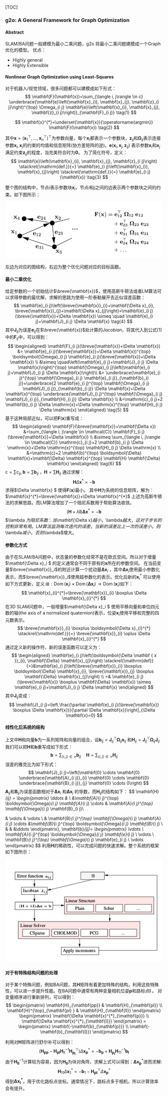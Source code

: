 [TOC]

### g2o: A General Framework for Graph Optimization
#### Abstract
SLAM/BA问题一般建模为最小二乘问题，g2o 将最小二乘问题建模成一个Graph优化的模型。
优点：
+ Highly general 
+ Highly Extensible

#### Nonlinear Graph Optimization using Least-Squares
对于机器人/视觉领域，很多问题都可以建模成如下形式：
$$
\mathbf{F}(\mathbf{x})=\sum_{\langle i, j\rangle \in c} \underbrace{\mathbf{e}\left(\mathbf{x}_{i}, \mathbf{x}_{j}, \mathbf{z}_{i j}\right)^{\top} \Omega_{i j} \mathbf{e}\left(\mathbf{x}_{i}, \mathbf{x}_{j}, \mathbf{z}_{i j}\right)}_{\mathbf{F}_{i j}}
\tag{1}
$$

$$
\mathbf{x}^{*}=\underset{\mathbf{x}}{\operatorname{argmin}} \mathbf{F}(\mathbf{x}) \tag{2}
$$

其中$\mathbf{x}=\left(\mathbf{x}_{1}^{\top}, \ldots, \mathbf{x}_{n}^{\top}\right)^{\top}$为参数向量，每个$\mathbf{x}_i$都表示一个参数块，$\mathbf{z}_{ij}$和$\mathbf{\Omega }_{ij}$表示连接参数$\mathbf{x}_i,\mathbf{x}_j$的约束的均值和信息矩阵(协方差矩阵的逆)。$\mathbf{e}\left(\mathbf{x}_{i}, \mathbf{x}_{j}, \mathbf{z}_{i j}\right)$ 表示参数$\mathbf{x}_i$和$\mathbf{x}_j$满足约束$\mathbf{z}_{ij}$的程度，当完美符合时为$\mathbf{0}$。
为了简化符号，定义：
$$
\mathbf{e}\left(\mathbf{x}_{i}, \mathbf{x}_{j}, \mathbf{z}_{i j}\right) \stackrel{\mathrm{def.}}{=} \mathbf{e}_{i j}\left(\mathbf{x}_{i}, \mathbf{x}_{j}\right) \stackrel{\mathrm{def.}}{=} \mathbf{e}_{i j}(\mathbf{x}) \tag{3}
$$


整个图的结构中，节点$i$表示参数块$\mathbf{x}_i$，节点$i$和$j$之间的边表示两个参数块之间的约束。如下图所示：

![](./figures/g2o_graph.png)

左边为对应的图结构，右边为整个优化问题对应的目标函数。

#### 最小二乘优化

给定参数的一个初始估计$\breve{\mathbf{x}}$，使用高斯牛顿法或者LM算法可以求得参数的最优解，求解的思路为使用一阶泰勒展开去近似误差函数：
$$
\mathbf{e}_{i j}\left(\breve{\mathbf{x}}_{i}+\mathbf{\Delta x}_{i}, \breve{\mathbf{x}}_{j}+\mathbf{\Delta x}_{j}\right)=\mathbf{e}_{i j}(\breve{\mathbf{x}}+\Delta \mathbf{x}) \simeq \quad \mathbf{e}_{i j}+\mathbf{J}_{i j} \Delta \mathbf{x} \tag{4}
$$
其中$\mathbf{J}_{ij}$为误差$\mathbf{e}_{ij}$在$\breve{\mathbf{x}}$处计算的$Jacobian$，将其代入到公式$(1)$ 中的$\mathbf{F}_{ij}$中，可以得到：
$$
\begin{aligned}
\mathbf{F}_{i j}(\breve{\mathbf{x}}+\Delta \mathbf{x}) &= \mathbf{e}_{i j}(\breve{\mathbf{x}}+\Delta \mathbf{x})^{\top} \boldsymbol{\Omega}_{i j} \mathbf{e}_{i j}(\breve{\mathbf{x}}+\Delta \mathbf{x}) \\
&\simeq \quad\left(\mathbf{e}_{i j}+\mathbf{J}_{i j} \Delta \mathbf{x}\right)^{\top} \mathbf{\Omega}_{i j}\left(\mathbf{e}_{i j}+\mathbf{J}_{i j} \Delta \mathbf{x}\right)\\
&= \underbrace{\mathbf{e}_{i j}^{\top} \mathbf{\Omega}_{i j} \mathbf{e}_{i j}}_{\mathbf{b}_{i j}}+\underbrace{2 \mathbf{e}_{i j}^{\top} \mathbf{\Omega}_{i j} \mathbf{J}_{i j}}_{\mathbf{b}_{i j}} \Delta \mathbf{x}+\Delta \mathbf{x}^{\top} \underbrace{\mathbf{J}_{i j}^{\top} \mathbf{\Omega}_{i j} \mathbf{J}_{i j}}_{\mathbf{H}_{i j}} \Delta \mathbf{x} \\
&=\mathrm{c}_{i j}+2 \mathbf{b}_{i j} \Delta \mathrm{x}+\Delta \mathrm{x}^{\top} \mathbf{H}_{i j} \Delta \mathrm{x}
\end{aligned}
\tag{5}
$$
 基于这种局部近似，可以把$\mathbf{F}(\mathbf{x})$重写成：
$$
\begin{aligned}
\mathbf{F}(\breve{\mathbf{x}}+\mathbf{\Delta x}) &=\sum_{\langle i, j\rangle \in \mathcal{C}} \mathbf{F}_{i j}(\breve{\mathbf{x}}+\Delta \mathbf{x}) \\
&\simeq \sum_{\langle i, j\rangle \in \mathcal{C}} \mathrm{c}_{i j}+2 \mathbf{b}_{i j} \Delta \mathrm{x}+\Delta \mathrm{x}^{\top} \mathbf{H}_{i j} \Delta \mathrm{x} \\
&=\mathrm{c}+2 \mathbf{b}^{\top} \boldsymbol{\Delta} \mathbf{x}+\mathbf{\Delta} \mathbf{x}^{\top} \mathbf{H} \mathbf{\Delta} \mathbf{x}
\end{aligned}
\tag{6}
$$
$\mathrm{c}=\sum \mathrm{c}_{i j}, \mathbf{b}=\sum \mathbf{b}_{i j}$ ，$\mathbf{H}=\sum \mathbf{H}_{i j}$ 通过求解：
$$
\mathbf{H} \Delta \mathbf{x}^{*}=-\mathbf{b} \tag{7}
$$
求得$\Delta \mathbf{x} $ 使得$\mathbf{F}(\mathbf{x})$最小。
其中$\mathbf{H}$为系统的信息矩阵，解为：$\mathbf{x}^{*}=\breve{\mathbf{x}}+\Delta \mathbf{x}^{*}$
上述为高斯牛顿法的求解思路，而LM算法增加了一个阻尼系数用于帮助算法收敛。
$$
(\mathbf{H}+\lambda \mathbf{I}) \boldsymbol{\Delta} \mathbf{x}^{*}=-\mathbf{b} \tag{8}
$$
$\lambda $为阻尼系数：当$\mathbf{\Delta x}$越小，$\lambda$越大，这对于步长的控制非常有用。LM算法监测每次迭代的误差，当新的误差比上一次的误差小，则$\lambda$减小，否则$\lambda$增大。

#### 参数化方式

由于在SLAM/BA问题中，状态量的参数化经常不是在欧氏空间。所以对于增量$\mathbf{\Delta x}_i $ 的定义通常会不同于原有的$\mathbf{x}$所在的参数空间。
在当前变量$\breve{\mathbf{x}}_i$的附近计算一个扰动量$\mathbf{\Delta x}_i$ ，其中$\mathbf{\Delta x}_i$使用最小参数化表示，而$\breve{\mathbf{x}}_i$使用超参数化的表示。优化后新的$\mathbf{x}_i^{*}$ 可以使用如下方式更新，定义:$\boxplus: \operatorname{Dom}\left(\mathbf{x}_{i}\right) \times \operatorname{Dom}\left(\mathbf{\Delta} \mathbf{x}_{i}\right) \rightarrow \operatorname{Dom}\left(\mathbf{x}_{i}\right)$如下：
$$
\mathbf{x}_{i}^{*}=\breve{\mathbf{x}}_{i} \boxplus \Delta \mathbf{x}_{i}^{*}
$$
在3D SLAM问题中，一般增量$\mathbf{\Delta x}_i $ 使用平移向量和单位四元数的轴(the axis of a normalized quaternion)表示，位姿$\mathbf{x}_i$使用平移和完整的四元数表示。
$$
\breve{\mathbf{x}}_{i} \boxplus \boldsymbol{\Delta x}_{i}^{*} \stackrel{\mathrm{def.}}{=}  \breve{\mathbf{x}}_{i} \oplus \Delta \mathbf{x}_{i}^{*}
$$
通过定义新的操作符，新的误差函数可以定义为：
$$
\begin{aligned}
\mathbf{e}_{i j}\left(\boldsymbol{\Delta \mathbf { x }}_{i}, \mathbf{\Delta} \mathbf{x}_{j}\right) \stackrel{\mathrm{def}}{=}&\mathbf{e}_{i j}\left(\breve{\mathbf{x}}_{i} \boxplus \boldsymbol{\Delta} \mathbf{x}_{i}, \breve{\mathbf{x}}_{j} \boxplus \mathbf{\Delta} \mathbf{x}_{j}\right) \\
=& \mathbf{e}_{i j}(\breve{\mathbf{x}} \boxplus \mathbf{\Delta} \mathbf{x}) \simeq \mathbf{e}_{i j}+\mathbf{J}_{i j} \Delta \mathbf{x}
\end{aligned}
$$
其中$\mathbf{J}_{ij}$变成：
$$
\mathbf{J}_{i j}=\left.\frac{\partial \mathbf{e}_{i j}(\breve{\mathbf{x}} \boxplus \Delta \mathbf{x})}{\partial \Delta \mathbf{x}}\right|_{\Delta \mathbf{x}=0}
$$

#### 线性化后系统的结构

上文中$\mathbf{H}$和向量$\mathbf{b}$为一系列矩阵和向量的组合，设$\mathbf{b}_{i j}=\mathbf{J}_{i j}^{\top} \mathbf{\Omega}_{i j} \mathbf{s}_{i j}$ 和$\mathbf{H}_{i j}=\mathbf{J}_{i j}^{\top} \boldsymbol{\Omega}_{i j} \mathbf{J}_{i j}$我们可以把$\mathbf{H}$和$\mathbf{b}$重写成如下形式：
$$
\mathbf{b}=\sum_{\langle i, j\rangle \in \mathcal{C}} \mathbf{b}_{i j} \quad \mathbf{H}=\sum_{\langle i, j\rangle \in \mathcal{C}} \mathbf{H}_{i j}
$$
误差的雅克比为如下形式：
$$
\mathbf{J}_{i j}=\left(\mathbf{0} \cdots \mathbf{0} \underbrace{\mathbf{A}_{i j}}_{i} \mathbf{0} \cdots \mathbf{0} \underbrace{\mathbf{B}_{i j}}_{j} \mathbf{0} \cdots 0\right)
$$
$\mathbf{A}_{ij}$和$\mathbf{B}_{ij}$为误差函数相对于$\mathbf{\Delta x}_i$ 和$\mathbf{\Delta x}_j$ 的导数，而$\mathbf{H}_{ij}$的结构如下：
$$
\mathbf{H}_{ij} = \begin{pmatrix}
\ddots  & \\
&\mathbf{A}_{i j}^{\top} \boldsymbol{\Omega}_{i j} \mathbf{A}_{i j}  \cdots & \mathbf{A}_{i j}^{\top} \mathbf{\Omega}_{i j} \mathbf{B}_{i j}\\

& \vdots  & \vdots \\
& \mathbf{B}_{i j}^{\top} \mathbf{\Omega}_{i j} \mathbf{A}_{i j} \cdots &\mathbf{B}_{i j}^{\top} \boldsymbol{\Omega}_{i j} \mathbf{B}_{i j}  \\
& & &\ddots
\end{pmatrix},
\mathbf{b}_{ij}=
\begin{pmatrix}
\vdots \\
\mathbf{A}_{i j}^{\top} \boldsymbol{\Omega}_{i j} \mathbf{e}_{i j} \\
\vdots \\
\mathbf{B}_{i j}^{\top} \mathbf{\Omega}_{i j} \mathbf{e}_{i j} \\
\vdots
\end{pmatrix}
$$
利用$\mathbf{H}$的稀疏性，可以完成问题的快速求解。整个系统的框架如下图所示：

![](./figures/g2o_framework.png)



#### 对于有特殊结构问题的处理

对于某个特殊问题，例如BA问题，其$\mathbf{H}$矩阵有着更加特殊的结构，利用这些特殊性，可以进一步提升性能。在BA问题中通常有两种变量相机位姿$\mathbf{p}$和路标点$\mathbf{l}$ 。
对变量顺序进行重新排列，可以得到：
$$
\begin{pmatrix}
\mathbf{H}_{\mathbf{pp}} & \mathbf{H}_{\mathbf{pl}} \\
\mathbf{H}^{\top}_{\mathbf{pl} } & \mathbf{H}_{\mathbf{ll}}
\end{pmatrix}
\begin{pmatrix}
\mathbf{\Delta \mathbf{x}^{*}_{\mathbf{p}}} \\
\mathbf{\Delta \mathbf{x}^{*}_{\mathbf{l}}}  
\end{pmatrix} = \begin{pmatrix}
\mathbf{-\mathbf{b}_{\mathbf{p}}} \\
\mathbf{- \mathbf{b}_{\mathbf{l}}}  
\end{pmatrix} 
$$

利用对$\mathbf{H}$矩阵进行舒尔补可以得到：
$$
\left(\mathbf{H}_{\mathbf{p p}}-\mathbf{H}_{\mathbf{p l}} \mathbf{H}_{\mathrm{ll}}^{-1} \mathbf{H}_{\mathbf{p_l}}^{\top}\right) \Delta \mathbf{x}_{\mathbf{p}}^{*} =-\mathbf{b}_{\mathbf{p}}+\mathbf{H}_{\mathbf{p_l} } \mathbf{H}_{11}^{-1} \mathbf{b_l}
$$
由于$\mathbf{H}^{-1}_{\mathbf{ll}}$计算较为容易，因为$\mathbf{H}_{\mathbf{ll}}$为块对角阵，求解上式可以得到：$\mathbf{\Delta x_{p}}^{*}$进而求解:
$$
\mathbf{H}_{11} \Delta \mathbf{x}_{1}^{*}=-\mathbf{b}_{1}-\mathbf{H}_{\mathbf{p l}}^{\top} \Delta \mathbf{x}_{\mathbf{p}}^{*}
$$
得到$\mathbf{\Delta x^{*}_{\mathbf{l}}}$，用于优化路标点坐标。通常情况下，路标点多于相机，所以计算效率会有提升。